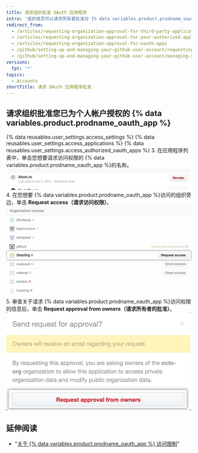 ```yaml
---
title: 请求组织批准 OAuth 应用程序
intro: '组织成员可以请求所有者批准对 {% data variables.product.prodname_oauth_app %}组织资源的访问权限。'
redirect_from:
  - /articles/requesting-organization-approval-for-third-party-applications/
  - /articles/requesting-organization-approval-for-your-authorized-applications/
  - /articles/requesting-organization-approval-for-oauth-apps
  - /github/setting-up-and-managing-your-github-user-account/requesting-organization-approval-for-oauth-apps
  - /github/setting-up-and-managing-your-github-user-account/managing-your-membership-in-organizations/requesting-organization-approval-for-oauth-apps
versions:
  fpt: '*'
topics:
  - Accounts
shortTitle: 请求 OAuth 应用程序批准
---
```


## 请求组织批准您已为个人帐户授权的 {% data variables.product.prodname_oauth_app %}

{% data reusables.user_settings.access_settings %}
{% data reusables.user_settings.access_applications %}
{% data reusables.user_settings.access_authorized_oauth_apps %}
3. 在应用程序列表中，单击您想要请求访问权限的 {% data variables.product.prodname_oauth_app %}的名称。 ![查看应用程序按钮](/assets/images/help/settings/settings-third-party-view-app.png)
4. 在您想要 {% data variables.product.prodname_oauth_app %}访问的组织旁边，单击 **Request access（请求访问权限）**。 ![请求访问权限按钮](/assets/images/help/settings/settings-third-party-request-access.png)
5. 审查关于请求 {% data variables.product.prodname_oauth_app %}访问权限的信息后，单击 **Request approval from owners（请求所有者的批准）**。 ![请求批准按钮](/assets/images/help/settings/oauth-access-request-approval.png)

## 延伸阅读

- "[关于 {% data variables.product.prodname_oauth_app %} 访问限制](/articles/about-oauth-app-access-restrictions)"
